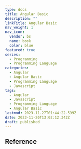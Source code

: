 ```yaml
---
type: docs
title: Angular Basic
description: ""
linkTitle: Angular Basic
nav_weight: 1
nav_icon:
  vendor: bs
  name: book
  color: blue
featured: true
series:
  - Programming
  - Programming Language
categories:
  - Angular
  - Angular Basic
  - Programming Language
  - Javascript
tags:
  - Angular
  - Javascript
  - Programming Language
  - Angular Basic
lastmod: 2023-11-27T01:44:22.599Z
date: 2023-11-26T13:02:12.342Z
draft: published
---
```


## Reference
